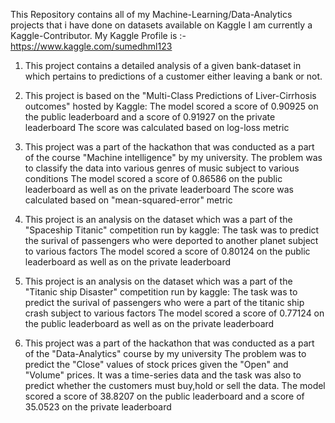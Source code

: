 This Repository contains all of my Machine-Learning/Data-Analytics projects that i have done on datasets available on Kaggle
I am currently a Kaggle-Contributor. My Kaggle Profile is :- https://www.kaggle.com/sumedhml123

1. This project contains a detailed analysis of a given bank-dataset in which pertains to predictions of a customer either leaving a bank or not.
   
2. This project is based on the "Multi-Class Predictions of Liver-Cirrhosis outcomes" hosted by Kaggle:
    The model scored a score of 0.90925 on the public leaderboard and a score of 0.91927 on the private leaderboard
    The score was calculated based on log-loss metric

3. This project was a part of the hackathon that was conducted as a part of the course "Machine intelligence" by my university.
   The problem was to classify the data into various genres of music subject to various conditions
   The model scored a score of 0.86586 on the public leaderboard as well as on the private leaderboard
   The score was calculated based on "mean-squared-error" metric

4. This project is an analysis on the dataset which was a part of the "Spaceship Titanic" competition run by kaggle:
   The task was to predict the surival of passengers who were deported to another planet subject to various factors
   The model scored a score of 0.80124 on the public leaderboard as well as on the private leaderboard

5. This project is an analysis on the dataset which was a part of the "Titanic ship Disaster" competition run by kaggle:
   The task was to predict the surival of passengers who were a part of the titanic ship crash subject to various factors
   The model scored a score of 0.77124 on the public leaderboard as well as on the private leaderboard

6. This project was a part of the hackathon that was conducted as a part of the "Data-Analytics" course by my university
   The problem was to predict the "Close" values of stock prices given the "Open" and "Volume" prices.
   It was a time-series data and the task was also to predict whether the customers must buy,hold or sell the data.
   The model scored a score of 38.8207 on the public leaderboard and a score of 35.0523 on the private leaderboard
